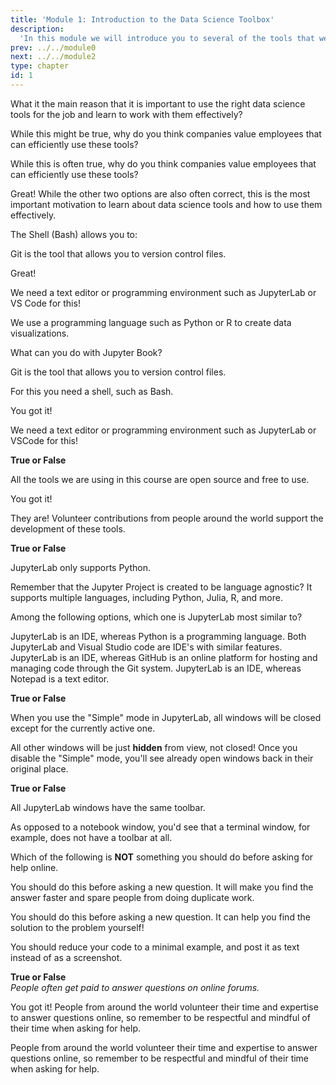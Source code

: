 ```yaml
---
title: 'Module 1: Introduction to the Data Science Toolbox'
description:
  'In this module we will introduce you to several of the tools that we will be using in this course, as well as to computing in general.'
prev: ../../module0
next: ../../module2
type: chapter
id: 1
---
```


<exercise id="0" title="Module Learning Outcomes"  type="slides, video">
<slides source="module1/module1_00" shot="9" start="00:00" end="00:00"> </slides>
</exercise>

<exercise id="1" title="Introduction to the Data Science Toolbox" type="slides,video">
<slides source="module1/module1_01" shot="1" start="0:003" end="05:31"> </slides>
</exercise>

<exercise id="2" title="✍️  Practice: The tools of the trade">

What it the main reason that it is important to use the right data science tools for the job and learn to work with them effectively?

<choice id="1" >
<opt text="It is a requirement to work in many big companies">

While this might be true, why do you think companies value employees that can efficiently use these tools?

</opt>

<opt text="It looks better on your resume if you are familiar with the state of the art data science software">

While this is often true, why do you think companies value employees that can efficiently use these tools?

</opt>

<opt text="It allows you to complete tasks more effectively and reduces the number of costly mistakes made" correct="true">

Great! While the other two options are also often correct, this is the most important motivation to learn about data science tools and how to use them effectively.

</opt>

</choice>

The Shell (Bash) allows you to:

<choice id="2" >
<opt text="Version control files">

Git is the tool that allows you to version control files.

</opt>

<opt text="Navigate the file system" correct="true">

Great!

</opt>

<opt text="Edit code files">

We need a text editor or programming environment such as JupyterLab or VS Code for this!

</opt>

<opt text="Create data visualizations">

We use a programming language such as Python or R to create data visualizations.

</opt>

</choice>


What can you do with Jupyter Book?

<choice id="3" >
<opt text="Version control files">

Git is the tool that allows you to version control files.

</opt>

<opt text="Navigate the file system">

For this you need a shell, such as Bash.

</opt>

<opt text="Publish books and web pages"  correct="true">

You got it!

</opt>

<opt text="Edit code files">

We need a text editor or programming environment such as JupyterLab or VSCode for this!

</opt>

</choice>

**True or False**

All the tools we are using in this course are open source and free to use.

<choice id="4" >
<opt text="True"  correct="true">

You got it!

</opt>

<opt text="False">

They are! Volunteer contributions from people around the world support the development of these tools.

</opt>

</choice>

</exercise>

<exercise id="3" title="How to use JupyterLab" type="slides,video">
<slides source="module1/module1_02" shot="1" start="0:003" end="05:31"> </slides>
</exercise>
<!-- ------------------------------------ -->
<exercise id='4' title="✍️ Practice: JupyterLab basics">

**True or False**

JupyterLab only supports Python.

<choice id="1">

<opt text="True">
Remember that the Jupyter Project is created to be language agnostic? It supports multiple languages, including Python, Julia, R, and more.
</opt>

<opt text="False" correct="true">
</opt>

</choice>

Among the following options, which one is JupyterLab most similar to?

<choice id="2">

<opt text="Python">
JupyterLab is an IDE, whereas Python is a programming language.
</opt>

<opt text="Visual Studio Code" correct="true">
Both JupyterLab and Visual Studio code are IDE's with similar features.
</opt>

<opt text="GitHub">
JupyterLab is an IDE, whereas GitHub is an online platform for hosting and managing code through the Git system.
</opt>

<opt text="Notepad">
JupyterLab is an IDE, whereas Notepad is a text editor.
</opt>

</choice>

**True or False**

When you use the "Simple" mode in JupyterLab, all windows will be closed except for the currently active one.

<choice id="3">

<opt text="True">
All other windows will be just <b>hidden</b> from view, not closed! Once you disable the "Simple" mode, you'll see already open windows back in their original place.
</opt>

<opt text="False" correct="true">
</opt>

</choice>

**True or False**

All JupyterLab windows have the same toolbar.

<choice id="4">

<opt text="True">
As opposed to a notebook window, you'd see that a terminal window, for example, does not have a toolbar at all.
</opt>

<opt text="False" correct="true">
</opt>

</choice>

</exercise>

<exercise id="5" title="Asking Effective Questions" type="slides,video">
<slides source="module1/module1_03" shot="1" start="26:3200" end="40:07"></slides>
</exercise>

<exercise id="6" title="✍️  Practice: How to ask effectively">

Which of the following is **NOT** something you should do before asking for help online.

<choice id="1" >
<opt text="Search to see if the solution to your question already is available">

You should do this before asking a new question. It will make you find the answer faster and spare people from doing duplicate work.

</opt>

<opt text="Type out the problem for youself before asking the question">

You should do this before asking a new question. It can help you find the solution to the problem yourself!

</opt>

<opt text="Post a screenshot of your full code as is."  correct="true">

You should reduce your code to a minimal example, and post it as text instead of as a screenshot.

</opt>

</choice>

**True or False**       
*People often get paid to answer questions on online forums.*

<choice id="2" >
<opt text="False"  correct="true">

You got it! People from around the world volunteer their time and expertise to answer questions online, so remember to be respectful and mindful of their time when asking for help.

</opt>

<opt text="True">

People from around the world volunteer their time and expertise to answer questions online, so remember to be respectful and mindful of their time when asking for help.

</opt>

</choice>

</exercise>

<exercise id="7" title="What Did We Just Learn?" type="slides, video">
<slides source="module1/module1_end" shot="10" start="00:00" end="0">
</slides>
</exercise>
